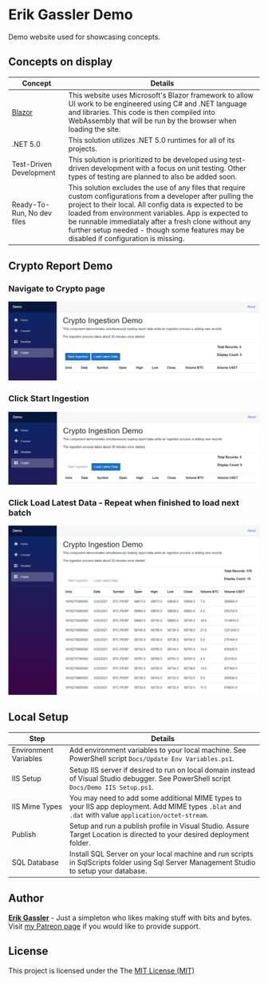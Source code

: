 # Erik Gassler Demo

Demo website used for showcasing concepts.

## Concepts on display

|Concept|Details|
|--|--|
[Blazor](https://dotnet.microsoft.com/apps/aspnet/web-apps/blazor)|This website uses Microsoft's Blazor framework to allow UI work to be engineered using C# and .NET language and libraries. This code is then compiled into WebAssembly that will be run by the browser when loading the site.
.NET 5.0|This solution utilizes .NET 5.0 runtimes for all of its projects.
Test-Driven Development|This solution is prioritized to be developed using test-driven development with a focus on unit testing. Other types of testing are planned to also be added soon.
Ready-To-Run, No dev files|This solution excludes the use of any files that require custom configurations from a developer after pulling the project to their local. All config data is expected to be loaded from environment variables. App is expected to be runnable immediataly after a fresh clone without any further setup needed - though some features may be disabled if configuration is missing.

## Crypto Report Demo

### Navigate to Crypto page
![Crypto Report Page - First View](Crypto-Start.png)
### Click Start Ingestion
![Crypto Report Page - First View](Crypto-Run-Ingestion.png)
### Click Load Latest Data - Repeat when finished to load next batch
![Crypto Report Page - First View](Crypto-Run-Report.png)

## Local Setup

|Step|Details|
|--|--|
Environment Variables|Add environment variables to your local machine. See PowerShell script `Docs/Update Env Variables.ps1`.
IIS Setup|Setup IIS server if desired to run on local domain instead of Visual Studio debugger. See PowerShell script `Docs/Demo IIS Setup.ps1`.
IIS Mime Types|You may need to add some additional MIME types to your IIS app deployment. Add MIME types `.blat` and `.dat` with value `application/octet-stream`.
Publish|Setup and run a publish profile in Visual Studio. Assure Target Location is directed to your desired deployment folder.
SQL Database|Install SQL Server on your local machine and run scripts in SqlScripts folder using Sql Server Management Studio to setup your database.

## Author

**[Erik Gassler](https://www.erikgassler.com/home)** - Just a simpleton who likes making stuff with bits and bytes. Visit [my Patreon page](https://www.patreon.com/erikgassler) if you would like to provide support.

## License

This project is licensed under the The [MIT License (MIT)](https://github.com/erikgassler/Demo/blob/master/Docs/LICENSE.txt)
